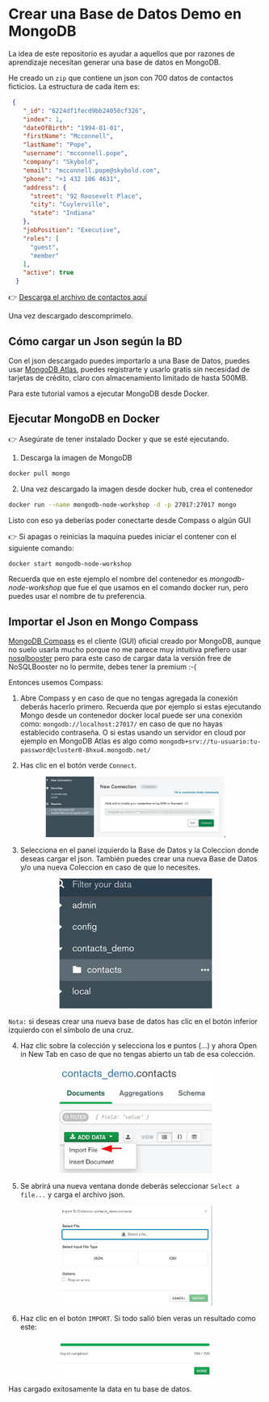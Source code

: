# Crear una Base de Datos Demo en MongoDB

La idea de este repositorio es ayudar a aquellos que por razones de aprendizaje necesitan generar una base de datos en MongoDB.

He creado un `zip` que contiene un json con 700 datos de contactos ficticios. La estructura de cada item es:

```json
 {
    "_id": "6224df1fecd9bb24050cf326",
    "index": 1,
    "dateOfBirth": "1994-01-01",
    "firstName": "Mcconnell",
    "lastName": "Pope",
    "username": "mcconnell.pope",
    "company": "Skybold",
    "email": "mcconnell.pope@skybold.com",
    "phone": "+1 432 106 4631",
    "address": {
      "street": "92 Roosevelt Place",
      "city": "Cuylerville",
      "state": "Indiana"
    },
    "jobPosition": "Executive",
    "roles": [
      "guest",
      "member"
    ],
    "active": true
  }
```

:point_right: [Descarga el archivo de contactos aquí](./data/contacts-sample-data.zip)

Una vez descargado descomprimelo.
## Cómo cargar un Json según la BD

Con el json descargado puedes importarlo a una Base de Datos, puedes usar [MongoDB Atlas](https://www.mongodb.com/atlas/database), puedes registrarte y usarlo gratis sin necesidad de tarjetas de crédito, claro con almacenamiento limitado de hasta 500MB.

Para este tutorial vamos a ejecutar MongoDB desde Docker.

## Ejecutar MongoDB en Docker

:point_right: Asegúrate de tener instalado Docker y que se esté ejecutando.

1. Descarga la imagen de MongoDB
```bash
docker pull mongo
```
2. Una vez descargado la imagen desde docker hub, crea el contenedor
```bash
docker run --name mongodb-node-workshop -d -p 27017:27017 mongo
```
Listo con eso ya deberías poder conectarte desde Compass o algún GUI

:point_right: Si apagas o reinicias la maquina puedes iniciar el contener con el siguiente comando:
```bash
docker start mongodb-node-workshop
```
Recuerda que en este ejemplo el nombre del contenedor es *mongodb-node-workshop* que fue el que usamos en el comando docker run, pero puedes usar el nombre de tu preferencia.

## Importar el Json en Mongo Compass

[MongoDB Compass](https://www.mongodb.com/products/compass) es el cliente (GUI) oficial creado por MongoDB, aunque no suelo usarla mucho porque no me parece muy intuitiva prefiero usar [nosqlbooster](https://nosqlbooster.com/) pero para este caso de cargar data la versión free de NoSQLBooster no lo permite, debes tener la premium :-(

Entonces usemos Compass:

1. Abre Compass y en caso de que no tengas agregada la conexión deberás hacerlo primero. Recuerda que por ejemplo si estas ejecutando Mongo desde un contenedor docker local puede ser una conexión como: `mongodb://localhost:27017/` en caso de que no hayas establecido contraseña. O si estas usando un servidor en cloud por ejemplo en MongoDB Atlas es algo como `mongodb+srv://tu-usuario:tu-password@cluster0-8hxu4.mongodb.net/`

2. Has clic en el botón verde `Connect`.

<div align="center">
    <img src="images/01-mongo-compass-connection.jpeg"  width="70%">.
</div>

3. Selecciona en el panel izquierdo la Base de Datos y la Coleccion donde deseas cargar el json. También puedes crear una nueva Base de Datos y/o una nueva Coleccion en caso de que lo necesites.

<div align="center">
    <img src="images/02-panel-bds.jpeg"  width="60%">
</div>

`Nota:` si deseas crear una nueva base de datos has clic en el botón inferior izquierdo con el símbolo de una cruz.

4. Haz clic sobre la colección y selecciona los e puntos (...) y ahora Open in New Tab en caso de que no tengas abierto un tab de esa colección.

<div align="center">
    <img src="images/03-import-data.jpeg"  width="60%">
</div>

5. Se abrirá una nueva ventana donde deberás seleccionar `Select a file...` y carga el archivo json.

<div align="center">
    <img src="images/04-modal-import-data.jpeg"  width="60%">
</div>

6. Haz clic en el botón `IMPORT`. Si todo salió bien veras un resultado como este:

<div align="center">
    <img src="images/05-import-data-done.jpeg"  width="60%">
</div>

Has cargado exitosamente la data en tu base de datos.
